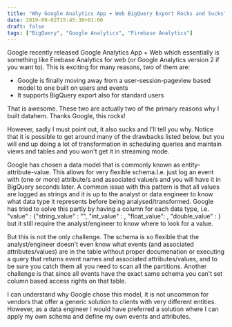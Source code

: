 ```yaml
---
title: "Why Google Analytics App + Web BigQuery Export Rocks and Sucks"
date: 2019-09-02T15:45:30+01:00
draft: false
tags: ["BigQuery", "Google Analytics", "Firebase Analytics"]
---
```


Google recently released Google Analytics App + Web which essentially is something like Firebase Analytics for web (or Google Analytics version 2 if you want to). This is exciting for many reasons, two of them are:

* Google is finally moving away from a user-session-pageview based model to one built on users and events
* It supports BigQuery export also for standard users

That is awesome. These two are actually two of the primary reasons why I built datahem. Thanks Google, this rocks!

However, sadly I must point out, it also sucks and I'll tell you why. Notice that it is possible to get around many of the drawbacks listed below, but you will end up doing a lot of transformation in scheduling queries and maintain views and tables and you won't get it in streaming mode.

Google has chosen a data model that is commonly known as entity-attribute-value. This allows for very flexible schema.I.e. just log an event with (one or more) attribute/s and associated value/s and you will have it in BigQuery seconds later. A common issue with this pattern is that all values are logged as strings and it is up to the analyst or data engineer to know what data type it represents before being analysed/transformed. Google has tried to solve this partly by having a column for each data type, i.e. "value" : {"string_value" : "", "int_value" : , "float_value": , "double_value" : } but it still require the analyst/engineer to know where to look for a value. 

But this is not the only challenge. The schema is so flexible that the analyst/engineer doesn't even know what events (and associated attributes/values) are in the table without proper documenation or executing a query that returns event names and associated attributes/values, and to be sure you catch them all you need to scan all the partitions. Another challenge is that since all events have the exact same schema you can't set column based access rights on that table.

I can understand why Google chose this model, it is not uncommon for vendors that offer a generic solution to clients with very different entities. However, as a data engineer I would have preferred a solution where I can apply my own schema and define my own events and attributes.
